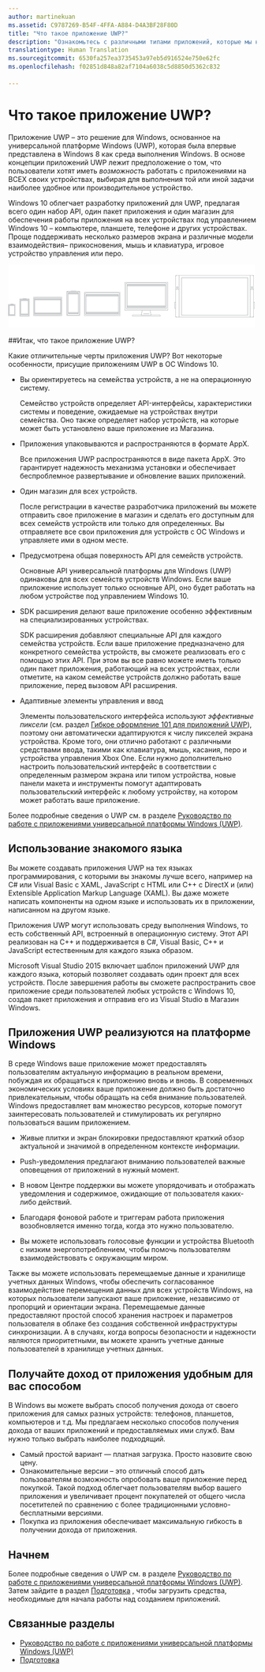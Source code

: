 ```yaml
---
author: martinekuan
ms.assetid: C9787269-B54F-4FFA-A884-D4A3BF28F80D
title: "Что такое приложение UWP?"
description: "Ознакомьтесь с различными типами приложений, которые мы называем универсальными приложениями для Windows - это приложения Магазина Windows, приложения Магазина Windows Phone и приложения среды выполнения Windows."
translationtype: Human Translation
ms.sourcegitcommit: 6530fa257ea3735453a97eb5d916524e750e62fc
ms.openlocfilehash: f02851d848a82af7104a6038c5d8850d5362c832

---
```


# Что такое приложение UWP?

Приложение UWP – это решение для Windows, основанное на универсальной платформе Windows (UWP), которая была впервые представлена в Windows 8 как среда выполнения Windows. В основе концепции приложений UWP лежит предположение о том, что пользователи хотят иметь *возможность* работать с приложениями на ВСЕХ своих устройствах, выбирая для выполнения той или иной задачи наиболее удобное или производительное устройство.

Windows 10 облегчает разработку приложений для UWP, предлагая всего один набор API, один пакет приложения и один магазин для обеспечения работы приложения на всех устройствах под управлением Windows 10 – компьютере, планшете, телефоне и других устройствах. Проще поддерживать несколько размеров экрана и различные модели взаимодействия– прикосновения, мышь и клавиатура, игровое устройство управления или перо.

![Устройства под управлением Windows](images/1894834-hig-device-primer-01-500.png)

##Итак, что такое приложение UWP?


Какие отличительные черты приложения UWP? Вот некоторые особенности, присущие приложениям UWP в ОС Windows 10.

-   Вы ориентируетесь на семейства устройств, а не на операционную систему.

    Семейство устройств определяет API-интерфейсы, характеристики системы и поведение, ожидаемые на устройствах внутри семейства. Оно также определяет набор устройств, на которые может быть установлено ваше приложение из Магазина.

-   Приложения упаковываются и распространяются в формате AppX.

    Все приложения UWP распространяются в виде пакета AppX. Это гарантирует надежность механизма установки и обеспечивает беспроблемное развертывание и обновление ваших приложений.

-   Один магазин для всех устройств.

    После регистрации в качестве разработчика приложений вы можете отправить свое приложение в магазин и сделать его доступным для всех семейств устройств или только для определенных. Вы отправляете все свои приложения для устройств с ОС Windows и управляете ими в одном месте.

-   Предусмотрена общая поверхность API для семейств устройств.

    Основные API универсальной платформы для Windows (UWP) одинаковы для всех семейств устройств Windows. Если ваше приложение использует только основные API, оно будет работать на любом устройстве под управлением Windows 10.

-   SDK расширения делают ваше приложение особенно эффективным на специализированных устройствах.

    SDK расширения добавляют специальные API для каждого семейства устройств. Если ваше приложение предназначено для конкретного семейства устройств, вы сможете реализовать его с помощью этих API. При этом вы все равно можете иметь только один пакет приложения, работающий на всех устройствах, если отметите, на каком семействе устройств должно работать ваше приложение, перед вызовом API расширения.

-   Адаптивные элементы управления и ввод

    Элементы пользовательского интерфейса используют *эффективные пиксели* (см. раздел [Гибкое оформление 101 для приложений UWP](https://msdn.microsoft.com/library/windows/apps/Dn958435)), поэтому они автоматически адаптируются к числу пикселей экрана устройства. Кроме того, они отлично работают с различными средствами ввода, такими как клавиатура, мышь, касания, перо и устройства управления Xbox One. Если нужно дополнительно настроить пользовательский интерфейс в соответствии с определенным размером экрана или типом устройства, новые панели макета и инструменты помогут адаптировать пользовательский интерфейс к любому устройству, на котором может работать ваше приложение.

Более подробные сведения о UWP см. в разделе [Руководство по работе с приложениями универсальной платформы Windows (UWP)](universal-application-platform-guide.md).

## Использование знакомого языка


Вы можете создавать приложения UWP на тех языках программирования, с которыми вы знакомы лучше всего, например на C# или Visual Basic с XAML, JavaScript с HTML или C++ с DirectX и (или) Extensible Application Markup Language (XAML). Вы даже можете написать компоненты на одном языке и использовать их в приложении, написанном на другом языке.

Приложения UWP могут использовать среду выполнения Windows, то есть собственный API, встроенный в операционную систему. Этот API реализован на C++ и поддерживается в C#, Visual Basic, C++ и JavaScript естественным для каждого языка образом.

Microsoft Visual Studio 2015 включает шаблон приложений UWP для каждого языка, который позволяет создавать один проект для всех устройств. После завершения работы вы сможете распространить свое приложение среди пользователей любых устройств с Windows 10, создав пакет приложения и отправив его из Visual Studio в Магазин Windows.

## Приложения UWP реализуются на платформе Windows


В среде Windows ваше приложение может предоставлять пользователям актуальную информацию в реальном времени, побуждая их обращаться к приложению вновь и вновь. В современных экономических условиях ваше приложение должно быть достаточно привлекательным, чтобы обращать на себя внимание пользователей. Windows предоставляет вам множество ресурсов, которые помогут заинтересовать пользователей и стимулировать их регулярно пользоваться вашим приложением.

-   Живые плитки и экран блокировки предоставляют краткий обзор актуальной и значимой в определенном контексте информации.
-   Push-уведомления предлагают вниманию пользователей важные оповещения от приложений в нужный момент.

-   В новом Центре поддержки вы можете упорядочивать и отображать уведомления и содержимое, ожидающие от пользователя каких-либо действий.

-   Благодаря фоновой работе и триггерам работа приложения возобновляется именно тогда, когда это нужно пользователю.

-   Вы можете использовать голосовые функции и устройства Bluetooth с низким энергопотреблением, чтобы помочь пользователям взаимодействовать с окружающим миром.

Также вы можете использовать перемещаемые данные и хранилище учетных данных Windows, чтобы обеспечить согласованное взаимодействие перемещения данных для всех устройств Windows, на которых пользователи запускают ваше приложение, независимо от пропорций и ориентации экрана. Перемещаемые данные предоставляют простой способ хранения настроек и параметров пользователя в облаке без создания собственной инфраструктуры синхронизации. А в случаях, когда вопросы безопасности и надежности являются приоритетными, вы можете хранить учетные данные пользователей в хранилище учетных данных.

##  Получайте доход от приложения удобным для вас способом


В Windows вы можете выбрать способ получения дохода от своего приложения для самых разных устройств: телефонов, планшетов, компьютеров и т.д. Мы предлагаем несколько способов получения дохода от ваших приложений и предоставляемых ими служб. Вам нужно только выбрать наиболее подходящий.

-   Самый простой вариант — платная загрузка. Просто назовите свою цену.
-   Ознакомительные версии – это отличный способ дать пользователям возможность опробовать ваше приложение перед покупкой. Такой подход облегчает пользователям выбор вашего приложения и увеличивает процент покупателей от общего числа посетителей по сравнению с более традиционными условно-бесплатными версиями.
-   Покупка из приложения обеспечивает максимальную гибкость в получении дохода от приложения.

## Начнем


Более подробные сведения о UWP см. в разделе [Руководство по работе с приложениями универсальной платформы Windows (UWP)](universal-application-platform-guide.md). Затем зайдите в раздел [Подготовка](get-set-up.md) , чтобы загрузить средства, необходимые для начала работы над созданием приложений.

## Связанные разделы


* [Руководство по работе с приложениями универсальной платформы Windows (UWP)](universal-application-platform-guide.md)
* [Подготовка](get-set-up.md)



<!--HONumber=Jun16_HO4-->


